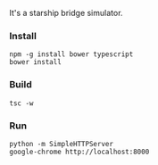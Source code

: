 It's a starship bridge simulator.

### Install
```
npm -g install bower typescript
bower install
```

### Build
```
tsc -w
```

### Run
```
python -m SimpleHTTPServer
google-chrome http://localhost:8000
```
